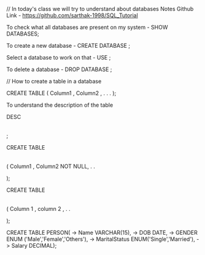 // In today's class we will try to understand about databases
Notes Github Link - https://github.com/sarthak-1998/SQL_Tutorial

To check what all databases are present on my system -
SHOW DATABASES; 

To create a new database -
CREATE DATABASE <NAME>;

Select a database to work on that -
USE <DATABASE NAME>;

To delete a database -
DROP DATABASE <DATABASE NAME>;



// How to create a table in a database

CREATE TABLE <Table Name>
(
    Column1 <Datatype>,
    Column2 <Datatype>,
    .
    .
    .
);


To understand the description of the table 

DESC <Table Name>;

CREATE TABLE <Table Name>(
    Column1 <Datatype>,
    Column2 <Datatype>  NOT NULL,
    .
    .

);

CREATE TABLE <Table Name>(
    Column 1 <Datatype>,
    column 2 <Datatype>,
    .
    .

); 


CREATE TABLE PERSON(
    -> Name VARCHAR(15),
    -> DOB DATE,
    -> GENDER ENUM ('Male','Female','Others'),
    -> MaritalStatus ENUM('Single','Married'),
    -> Salary DECIMAL);
    
  
  